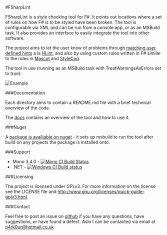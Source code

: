 #FSharpLint

FSharpLint is a style checking tool for F#. It points out locations where a set of rules on how F# is to be styled have been broken.
The tool is configurable via XML and can be run from a console app, or as an MSBuild task. It also provides an interface to easily integrate the tool into other software.

The project aims to let the user know of problems through [matching user defined hints](http://duckmatt.github.io/FSharpLint/FSharpLint.Hints.html) a la [HLint](http://community.haskell.org/~ndm/hlint/), and also by using custom rules written in F# similar to the rules in [Mascot](http://mascot.x9c.fr/manual.html) and [StyleCop](http://stylecop.codeplex.com/).

The tool in use (running as an MSBuild task with TreatWarningsAsErrors set to true):

![Example](http://i.imgur.com/D4c9g1m.png)

###Documentation

Each directory aims to contain a README.md file with a brief technical overview of the code. 

The [docs](http://duckmatt.github.io/FSharpLint/) contains an overview of the tool and how to use it.

###Nuget

A [package is availiable on nuget](https://www.nuget.org/packages/FSharpLint/) - it sets up msbuild to run the tool after build on any projects the package is installed onto.

###Support

* Mono 3.4.0 - [![Mono CI Build Status](https://travis-ci.org/duckmatt/FSharpLint.svg?branch=master "Build Status")](https://travis-ci.org/duckmatt/FSharpLint)
* .NET - [![Windows CI Build status](https://ci.appveyor.com/api/projects/status/y720rs0ek67vxumf "Build Status")](https://ci.appveyor.com/project/duckmatt/FSharpLint)

###Licensing

The project is licensed under GPLv3. For more information on the license see the LICENSE file and http://www.gnu.org/licenses/quick-guide-gplv3.html.

###Contact

Feel free to post an issue on [github](https://github.com/duckmatt/FSharpLint/issues) if you have any questions, have suggestions, or have found a defect.
Aslo I can be contacted via email at [p4rk0ur@hotmail.co.uk](mailto:p4rk0ur@hotmail.co.uk)
